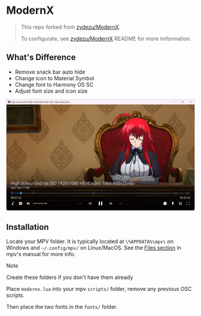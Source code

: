 # ModernX
>
> This repo forked from [zydezu/ModernX](https://github.com/zydezu/ModernX).
> 
> To configurate, see [zydezu/ModernX](https://github.com/zydezu/ModernX) README for more imformation.
>

## What's Difference

- Remove snack bar auto hide
- Change icon to Material Symbol
- Change font to Harmony OS SC
- Adjust font size and icon size

![image](preview.jpg)

## Installation

Locate your MPV folder. It is typically located at `\%APPDATA%\mpv\` on Windows and `~/.config/mpv/` on Linux/MacOS. See the [Files section](https://mpv.io/manual/master/#files) in mpv's manual for more info.

> [!NOTE]
> Create these folders if you don't have them already

Place `modernx.lua` into your mpv `scripts/` folder, remove any previous OSC scripts.

Then place the two fonts in the `fonts/` folder. 
